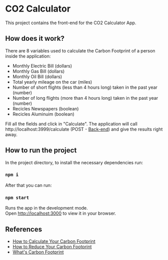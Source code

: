 # CO2 Calculator

This project contains the front-end for the CO2 Calculator App. 

## How does it work?

There are 8 variables used to calculate the Carbon Footprint of a person inside the application: 

* Monthly Electric Bill (dollars)
* Monthly Gas Bill (dollars)
* Monthly Oil Bill (dollars)
* Total yearly mileage on the car (miles)
* Number of short flights (less than 4 hours long) taken in the past year (number)
* Number of long flights (more than 4 hours long) taken in the past year (number)
* Recicles Newspapers (boolean)
* Recicles Aluminuim (boolean)

Fill all the fields and click in "Calculate". The application will call http://localhost:3999/calculate (POST - [Back-end](https://github.com/luisdi4s/co2calculator-api/blob/main/index.js)) and give the results right away. 

## How to run the project

In the project directory, to install the necessary dependencies run: 

### `npm i`

After that you can run:

### `npm start`

Runs the app in the development mode.\
Open [http://localhost:3000](http://localhost:3000) to view it in your browser.

## References
* [How to Calculate Your Carbon Footprint](https://justenergy.com/blog/how-to-calculate-your-carbon-footprint/)
* [How to Reduce Your Carbon Footprint](https://justenergy.com/blog/how-to-calculate-your-carbon-footprint/](https://sustainability.georgetown.edu/community-engagement/things-you-can-do/))
* [What's Carbon Footprint](https://www.conservation.org/stories/what-is-a-carbon-footprint) 
